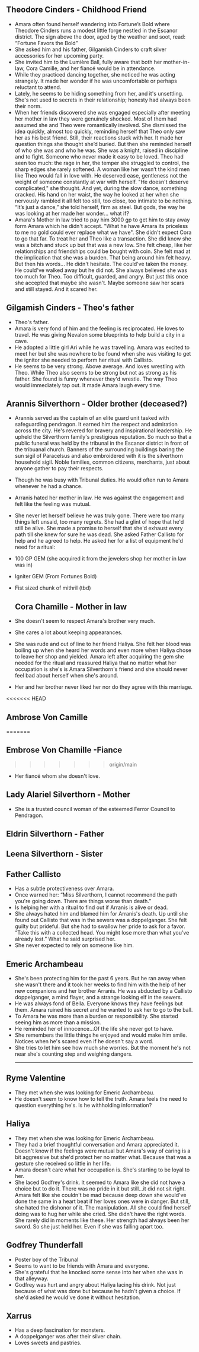 
## Theodore Cinders - Childhood Friend

  - Amara often found herself wandering into Fortune’s Bold where Theodore Cinders runs a modest little forge nestled in the Escanor district. The sign above the door, aged by the weather and soot, read: “Fortune Favors the Bold”
  - She asked him and his father, Gilgamish Cinders to craft silver accessories for her upcoming party.
  - She invited him to the Lumière Ball, fully aware that both her mother-in-law, Cora Camille, and her fiancé would be in attendance.
  - While they practiced dancing together, she noticed he was acting strangely. It made her wonder if he was uncomfortable or perhaps reluctant to attend.
  - Lately, he seems to be hiding something from her, and it's unsettling. She's not used to secrets in their relationship; honesty had always been their norm.
  -  When her friends discovered she was engaged especially after meeting her  mother in law they were genuinely shocked. Most of them had assumed she and Theo were romantically involved. She dismissed the idea quickly, almost too quickly, reminding herself that Theo only saw her as his best friend. Still, their reactions stuck with her. It made her question things she thought she’d buried. But then she reminded herself of who she was and who he was. She was a knight, raised in discipline and to fight. Someone who never made it easy to be loved. Theo had seen too much: the rage in her, the temper she struggled to control, the sharp edges she rarely softened. A woman like her wasn’t the kind men like Theo would fall in love with. He deserved ease, gentleness not the weight of someone constantly at war with herself. "He doesn't deserve complicated," she thought. And yet, during the slow dance, something cracked. His hand on her waist, the way he looked at her when she nervously rambled it all felt too still, too close, too intimate to be nothing. “It’s just a dance,” she told herself, firm as steel. But gods, the way he was looking at her made her wonder… what if?
  - Amara's Mother in law tried to pay him 3000 gp to get him to stay away form Amara which he didn't accept. "What he have Amara its priceless to me no gold could ever replace what we have". She didn't expect Cora to go that far. To treat her and Theo like a transaction. She did know she was a bitch and stuck up but that was a new low. She felt cheap, like her relationships and friendships could be bought with coin. She felt mad at the implication that she was a burden. That being around him felt heavy. But then his words... He didn't hesitate. The could've taken the money. He could've walked away but he did not. She always believed she was too much for Theo. Too difficult, guarded, and angry. But just this once she accepted that maybe she wasn't. Maybe someone saw her scars and still stayed. And it scared her.

## Gilgamish Cinders - Theo's father

- Theo's father.
- Amara is very fond of him and the feeling is reciprocated. He loves to travel. He was giving Nevalon some blueprints to help build a city in a cave.
- He adopted a little girl Ari while he was travelling. Amara was excited to meet her but she was nowhere to be found when she was visiting to get the ignitor she needed to perform her ritual with Callisto.
- He seems to be very strong. Above average. And loves wrestling with Theo. While Theo also seems to be strong but not as strong as his father. She found is funny whenever they'd wrestle. The way Theo would immediately tap out. It made Amara laugh every time.

## Arannis Silverthorn - Older brother (deceased?)

  - Arannis served as the captain of an elite guard unit tasked with safeguarding pendragon. It earned him the respect and admiration across the city. He's revered for bravery and inspirational leadership. He upheld the Silverthorn family's prestigious reputation. So much so that a public funeral was held by the tribunal in the Escanor district in front of the tribuanal church. Banners of the surrounding buildings baring the sun sigil of Paracelsus  and also embroidered with it is the silverthorn household sigil. Noble families, common citizens, merchants, just about anyone gather to pay their respects.
  - Though he was busy with Tribunal duties. He would often run to Amara whenever he had a chance.
  - Arranis hated her mother in law. He was against the engagement and felt like the feeling was mutual.
  - She never let herself believe he was truly gone. There were too many things left unsaid, too many regrets. She had a glint of hope that he'd still be alive. She made a promise to herself that she'd exhaust every path till she knew for sure he was dead. She asked Father Callisto for help and he agreed to help. He asked her for a list of equipment he'd need for a ritual:

- 100 GP GEM (she acquired it from the jewelers shop her mother in law was in)
- Igniter GEM (From Fortunes Bold)
- Fist sized chunk of mithril (tbd)
  
  ## Cora Chamille - Mother in law
- She doesn't seem to respect Amara's brother very much.
- She cares a lot about keeping appearances.
- She was rude and out of line to her friend Haliya. She felt her blood was boiling up when she heard her words and even more when Haliya chose to leave her shop and yielded. Amara left after acquiring the gem she needed for the ritual and reassured Haliya that no matter what her occupation is she's is Amara Silverthorn's friend and she should never feel bad about herself when she's around.
- Her and her brother never liked her nor do they agree with this marriage.

<<<<<<< HEAD
## Ambrose Von Camille 
=======
## Embrose Von Chamille -Fiance
>>>>>>> origin/main

- Her fiancé whom she doesn't love.


## Lady Alariel Silverthorn - Mother
 -  She is a trusted council woman of the esteemed Ferror Council to Pendragon.
  
  
## Eldrin Silverthorn - Father 
## Leena Silverthorn - Sister

## Father Callisto
- Has a subtle protectiveness over Amara. 
- Once warned her: “Miss Silverthorn, I cannot recommend the path you're going down. There are things worse than death.”
- Is helping her with a ritual to find out if Arranis is alive or dead.
- She always hated him and blamed him for Arranis's death. Up until she found out Callisto that was in the sewers was a doppelganger. She felt guilty but prideful. But she had to swallow her pride to ask for a favor. “Take this with a collected head. You might lose more than what you’ve already lost.” What he said surprised her.
- She never expected to rely on someone like him. 


## Emeric Archambeau

- She's been protecting him for the past 6 years. But he ran away when she wasn't there and it took her weeks to find him with the help of her new companions and her brother Arranis. He was abducted by a Callisto doppelganger, a mind flayer, and a strange looking elf in the sewers.
- He was always fond of Bella. Everyone knows they have feelings but them. Amara ruined his secret and he wanted to ask her to go to the ball.
- To Amara he was more than a burden or responsibility. She started seeing him as more than a mission.
- He reminded her of innocence...Of the life she never got to have.
- She remembers the little things he enjoyed and would make him smile. Notices when he's scared even if he doesn't say a word.
- She tries to let him see how much she worries. But the moment he's not near she's counting step and weighing dangers.
  ___________________________________


## Ryme Valentine
- They met when she was looking for Emeric Archambeau.
- He doesn't seem to know how to tell the truth. Amara feels the need to question everything he's. Is he withholding information?

## Haliya
- They met when she was looking for Emeric Archambeau.
- They had a brief thoughtful conversation and Amara appreciated it. Doesn't know if the feelings were mutual but Amara's way of caring is a bit aggressive but she'd protect her no matter what. Because that was a gesture she received so little in her life. 
- Amara doesn't care what her occupation is. She's starting to be loyal to her.
- She laced Godfrey's drink. It seemed to Amara like she did not have a choice but to do it. There was no pride in it but still...it did not sit right. Amara felt like she couldn't be mad because deep down she would've done the same in a heart beat if her loves ones were in danger. But still, she hated the dishonor of it. The manipulation. All she could find herself doing was to hug her while she cried. She didn't have the right words. She rarely did in moments like these. Her strength had always been her sword. So she just held her. Even if she was falling apart too.

## Godfrey Thunderfall
- Poster boy of the Tribunal
- Seems to want to be friends with Amara and everyone.
- She's grateful that he knocked some sense into her when she was in that alleyway.
- Godfrey was hurt and angry about Haliya lacing his drink. Not just because of what was done but because he hadn't given a choice. If she'd asked he would've done it without hesitation. 

## Xarrus
- Has a deep fascination for monsters.
- A doppelganger was after their silver chain.
- Loves sweets and pastries.
